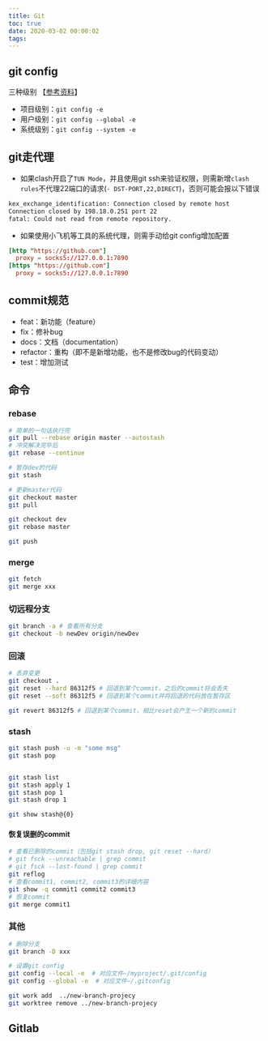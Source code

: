 ```yaml
---
title: Git
toc: true
date: 2020-03-02 00:00:02
tags:
---
```



## git config
三种级别 【[参考资料](https://zhuanlan.zhihu.com/p/62148578
)】
* 项目级别：`git config -e`
* 用户级别：`git config --global -e`
* 系统级别：`git config --system -e`


## git走代理
* 如果clash开启了`TUN Mode`，并且使用git ssh来验证权限，则需新增`clash rules`不代理22端口的请求(`- DST-PORT,22,DIRECT`)，否则可能会报以下错误
```sh
kex_exchange_identification: Connection closed by remote host
Connection closed by 198.18.0.251 port 22
fatal: Could not read from remote repository.
``` 
* 如果使用小飞机等工具的系统代理，则需手动给git config增加配置
```toml
[http "https://github.com"]
  proxy = socks5://127.0.0.1:7890
[https "https://github.com"]
  proxy = socks5://127.0.0.1:7890
```

## commit规范
* feat：新功能（feature）
* fix：修补bug
* docs：文档（documentation）
* refactor：重构（即不是新增功能，也不是修改bug的代码变动）
* test：增加测试


## 命令

### rebase
```sh
# 简单的一句话执行完
git pull --rebase origin master --autostash
# 冲突解决完毕后
git rebase --continue
```
```sh
# 暂存dev的代码
git stash

# 更新master代码
git checkout master
git pull

git checkout dev
git rebase master

git push
```

### merge
```sh
git fetch
git merge xxx
```


### 切远程分支
```sh
git branch -a # 查看所有分支
git checkout -b newDev origin/newDev
```


### 回滚
```sh
# 丢弃变更
git checkout .
git reset --hard 86312f5 # 回退到某个commit，之后的commit将会丢失
git reset --soft 86312f5 # 回退到某个commit并将回退的代码放在暂存区

git revert 86312f5 # 回退到某个commit，相比reset会产生一个新的commit
```

### stash
```sh
git stash push -u -m "some msg"
git stash pop


git stash list
git stash apply 1
git stash pop 1
git stash drop 1

git show stash@{0}
```

#### 恢复误删的commit
```sh
# 查看已删除的commit（包括git stash drop, git reset --hard）
# git fsck --unreachable | grep commit
# git fsck --lost-found | grep commit
git reflog
# 查看commit1, commit2, commit3的详细内容
git show -q commit1 commit2 commit3
# 恢复commit
git merge commit1
```

### 其他
```sh
# 删除分支
git branch -D xxx

# 设置git config
git config --local -e  # 对应文件~/myproject/.git/config
git config --global -e  # 对应文件~/.gitconfig
```

```sh
git work add  ../new-branch-projecy
git worktree remove ../new-branch-projecy

```

## Gitlab
